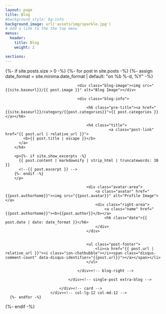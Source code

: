 ```yaml
---
layout: page
title: Blog
#background_style: bg-info
background_image: url('assets/img/sparkle.jpg')
# Add a link to the the top menu
menus:
  header:
    title: Blog
    weight: 2

sections:
---
```


  {%- if site.posts.size > 0 -%}
      {%- for post in site.posts -%}
        {%- assign date_format = site.minima.date_format | default: "on %b %-d, %Y" -%}
						<div class="col-lg-12 col-md-12">
							<div class="card h-100">
								<div class="single-post post-style-2">

									<div class="blog-image"><img src="{{site.baseurl}}/{{ post.image }}" alt="Blog Image"></div>

									<div class="blog-info">

										<h6 class="pre-title"><a href="{{site.baseurl}}/category/{{post.categories}}">{{ post.categories }}</a></h6>

										<h4 class="title">
										          <a class="post-link" href="{{ post.url | relative_url }}">
            <b>{{ post.title | escape }}</b>
          </a>
        </h4>

        <p>{%- if site.show_excerpts -%}
          {{ post.content | markdownify | strip_html | truncatewords: 30 }}
          <!--{{ post.excerpt }} -->
        {%- endif -%}
		</p>

										<div class="avatar-area">
											<a class="avatar" href="{{post.authorhome}}"><img src="{{post.avatar}}" alt="Profile Image"></a>
											<div class="right-area">
												<a class="name" href="{{post.authorhome}}"><b>{{post.author}}</b></a>
												<h6 class="date">{{ post.date | date: date_format }}</h6>
											</div>
										</div>


										<ul class="post-footer">
											<li><a href="{{ post.url | relative_url }}"><i class="ion-chatbubble"></i><span class="disqus-comment-count" data-disqus-identifier="{{post.url}}"></a></span></li>
										</ul>

									</div><!-- blog-right -->

								</div><!-- single-post extra-blog -->

							</div><!-- card -->
						</div><!-- col-lg-12 col-md-12 -->
      {%- endfor -%}
  {%- endif -%}
